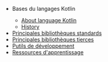 

<nav>
	<ul>
		<li> Bases du langages Kotlin</li>
			<ul>
				<li><a href="https://github.com/uvsq21801511/langage_Kotlin/blob/master/Bases%20du%20langages%20Kotlin">About language Kotlin</a></li>
				<li><a href="#">History</a></li>
			</ul>
		<li><a href="#">Principales bibliothèques standards</a></li>
		<li><a href="#">Principales bibliothèques tierces</a></li>
		<li><a href="#">Putils de développement</a></li>
		<li><a href="#">Ressources d'apprentissage</a></li>
	</ul>
</nav>


